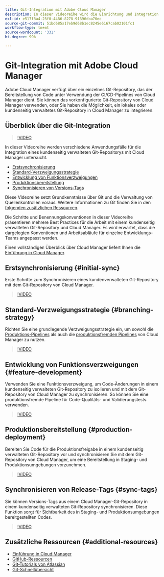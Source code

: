 ```yaml
---
title: Git-Integration mit Adobe Cloud Manager
description: In dieser Videoreihe wird die Einrichtung und Integration eines kundenseitig verwalteten (lokalen) Git-Repositorys mit Adobe Cloud Manager beschrieben.
exl-id: e517f8a4-23f0-4486-8278-91396dba76ec
source-git-commit: 51bd685a17eb9d68b1ec8245e6167cab02101fc1
workflow-type: tm+mt
source-wordcount: '331'
ht-degree: 99%

---
```



# Git-Integration mit Adobe Cloud Manager

Adobe Cloud Manager verfügt über ein einzelnes Git-Repository, das der Bereitstellung von Code unter Verwendung der CI/CD-Pipelines von Cloud Manager dient. Sie können das vorkonfigurierte Git-Repository von Cloud Manager verwenden, oder Sie haben die Möglichkeit, ein lokales oder kundenseitig verwaltetes Git-Repository in Cloud Manager zu integrieren.

## Überblick über die Git-Integration

>[!VIDEO](https://video.tv.adobe.com/v/28710/)

In dieser Videoreihe werden verschiedene Anwendungsfälle für die Integration eines kundenseitig verwalteten Git-Repositorys mit Cloud Manager untersucht.

* [Erstsynchronisierung](#initial-sync)
* [Standard-Verzweigungsstrategie](#branching-strategy)
* [Entwicklung von Funktionsverzweigungen](#feature-development)
* [Produktionsbereitstellung](#production-deployment)
* [Synchronisieren von Versions-Tags](#sync-tags)

Diese Videoreihe setzt Grundkenntnisse über Git und die Verwaltung von Quellenkontrollen voraus. Weitere Informationen zu Git finden Sie in den [folgenden zusätzlichen Ressourcen](#additional-resources).

Die Schritte und Benennungskonventionen in dieser Videoreihe präsentieren mehrere Best Practices für die Arbeit mit einem kundenseitig verwalteten Git-Repository und Cloud Manager. Es wird erwartet, dass die dargelegten Konventionen und Arbeitsabläufe für einzelne Entwicklungs-Teams angepasst werden.

Einen vollständigen Überblick über Cloud Manager liefert Ihnen die [Einführung in Cloud Manager](/help/introduction.md).

## Erstsynchronisierung {#initial-sync}

Erste Schritte zum Synchronisieren eines kundenverwalteten Git-Repository mit dem Git-Repository von Cloud Manager.

>[!VIDEO](https://video.tv.adobe.com/v/28711/?quality=12)

## Standard-Verzweigungsstrategie {#branching-strategy}

Richten Sie eine grundlegende Verzweigungsstrategie ein, um sowohl die [Produktions-Pipelines](/help/using/production-pipelines.md) als auch die [produktionsfremden Pipelines](/help/using/non-production-pipelines.md) von Cloud Manager zu nutzen.

>[!VIDEO](https://video.tv.adobe.com/v/28712/?quality=12)

## Entwicklung von Funktionsverzweigungen {#feature-development}

Verwenden Sie eine Funktionsverzweigung, um Code-Änderungen in einem kundenseitig verwalteten Git-Repository zu isolieren und mit dem Git-Repository von Cloud Manager zu synchronisieren. So können Sie eine produktionsfremde Pipeline für Code-Qualitäts- und Validierungstests verwenden.

>[!VIDEO](https://video.tv.adobe.com/v/28723/?quality=12)

## Produktionsbereitstellung {#production-deployment}

Bereiten Sie Code für die Produktionsfreigabe in einem kundenseitig verwalteten Git-Repository vor und synchronisieren Sie mit dem Git-Repository von Cloud Manager, um eine Bereitstellung in Staging- und Produktionsumgebungen vorzunehmen.

>[!VIDEO](https://video.tv.adobe.com/v/28724/?quality=12)

## Synchronisieren von Release-Tags {#sync-tags}

Sie können Versions-Tags aus einem Cloud Manager-Git-Repository in einem kundenseitig verwalteten Git-Repository synchronisieren. Diese Funktion sorgt für Sichtbarkeit des in Staging- und Produktionsumgebungen bereitgestellten Codes.

>[!VIDEO](https://video.tv.adobe.com/v/28725/?quality=12)

## Zusätzliche Ressourcen {#additional-resources}

* [Einführung in Cloud Manager](/help/introduction.md)
* [GitHub-Ressourcen](https://docs.github.com/de/get-started/getting-started-with-git/set-up-git)
* [Git-Tutorials von Atlassian](https://www.atlassian.com/git/tutorials/what-is-version-control)
* [Git-Schnellübersicht](https://education.github.com/git-cheat-sheet-education.pdf)
